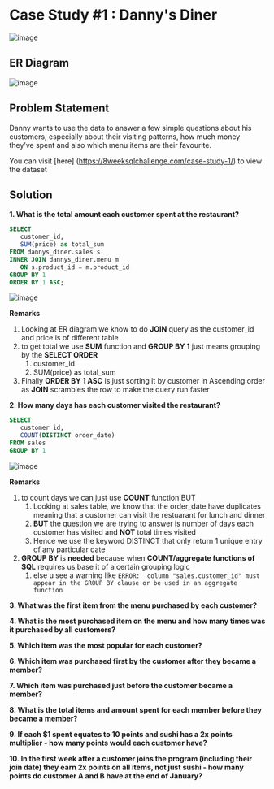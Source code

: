 # Case Study #1 : Danny's Diner
![image](https://github.com/benjiBase/8-week-sql-challenge/assets/70194504/6b3e0934-4fd4-4bef-9b3b-a5b206e48e95)

## ER Diagram
![image](https://github.com/benjiBase/8-week-sql-challenge/assets/70194504/eb76a777-f7c9-4959-bae0-4b8781c648bb)

## Problem Statement
Danny wants to use the data to answer a few simple questions about his customers, especially about their visiting patterns, how much money they’ve spent and also which menu items are their favourite. 

You can visit [here] (https://8weeksqlchallenge.com/case-study-1/) to view the dataset

## Solution

**1. What is the total amount each customer spent at the restaurant?**

```sql
SELECT
   customer_id,
   SUM(price) as total_sum
FROM dannys_diner.sales s
INNER JOIN dannys_diner.menu m
   ON s.product_id = m.product_id
GROUP BY 1
ORDER BY 1 ASC;
```

![image](https://github.com/benjiBase/8-week-sql-challenge/assets/70194504/829c5f76-cff2-42f7-8b28-45faf93cac9d)
 
**Remarks**
1. Looking at ER diagram we know to do **JOIN** query as the customer_id and price is of different table 
2. to get total we use **SUM** function and **GROUP BY 1** just means grouping by the **SELECT ORDER**
   1. customer_id
   2. SUM(price) as total_sum
3. Finally **ORDER BY 1 ASC** is just sorting it by customer in Ascending order as **JOIN** scrambles the row to make the query run faster

**2. How many days has each customer visited the restaurant?**
```sql
SELECT
   customer_id,
   COUNT(DISTINCT order_date)
FROM sales
GROUP BY 1
```
![image](https://github.com/benjiBase/8-week-sql-challenge/assets/70194504/4dd24719-b15a-4511-b407-995cbb91b70a)

**Remarks**
1. to count days we can just use **COUNT** function BUT
   1. Looking at sales table, we know that the order_date have duplicates meaning that a customer can visit the restuarant for lunch and dinner
   2. **BUT** the question we are trying to answer is number of days each customer has visited and **NOT** total times visited
   3. Hence we use the keyword DISTINCT that only return 1 unique entry of any particular date
2. **GROUP BY** is **needed** because when **COUNT/aggregate functions of SQL** requires us base it of a certain grouping logic
   1. else u see a warning like ```ERROR:  column "sales.customer_id" must appear in the GROUP BY clause or be used in an aggregate function```


**3. What was the first item from the menu purchased by each customer?**


**4. What is the most purchased item on the menu and how many times was it purchased by all customers?**


**5. Which item was the most popular for each customer?**


**6. Which item was purchased first by the customer after they became a member?**


**7. Which item was purchased just before the customer became a member?**


**8. What is the total items and amount spent for each member before they became a member?**


**9. If each $1 spent equates to 10 points and sushi has a 2x points multiplier - how many points would each customer have?**


**10. In the first week after a customer joins the program (including their join date) they earn 2x points on all items, not just sushi - how many points do customer A and B have at the end of January?**


